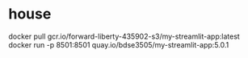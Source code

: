 # house

docker pull gcr.io/forward-liberty-435902-s3/my-streamlit-app:latest
<br>
docker run -p 8501:8501 quay.io/bdse3505/my-streamlit-app:5.0.1
